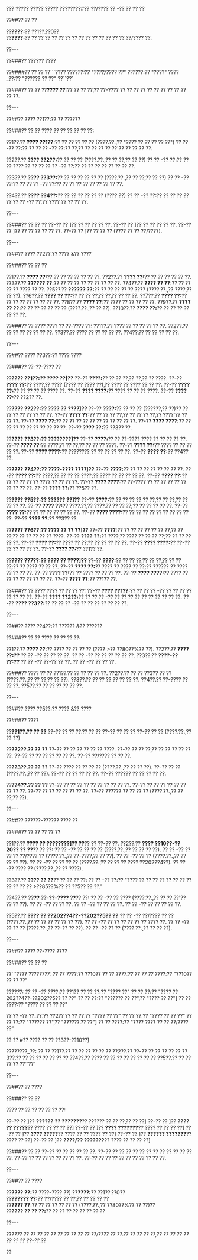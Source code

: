 ??? ????? ????? ????? ????????#?? ??/???? ?? -?? ?? ?? ??

??##?? ?? ??

??**????:**?? ??1??.??0??  
??**????:**?? ?? ?? ?? ?? ?? ?? ?? ?? ?? ?? ?? ?? ?? ?? ??/???? ??.

??---

??###?? ?????? ????

??####?? ?? ??
??```????
????_??:?? "????/???? ??"
????_??:?? "????"
????_??:?? "?????? ?? ??"
??``??`

??###?? ?? ??
??**???? ??:**?? ?? ?? ??,?? ??-???? ?? ?? ?? ?? ?? ?? ?? ?? ?? ?? ?? ??.

??---

??##?? ???? ??1??:?? ?? ??????

??###?? ?? ??
???? ?? ?? ?? ?? ?? ??:

??1??.?? **???? ??1??:**?? ?? ?? ?? ?? ?? (????.??.,?? "???? ?? ?? ?? ?? ??")
??  ?? -?? ??:?? ??
??  ?? -?? ??:?? ??,?? ?? ?? ?? ?? ??'?? ?? ?? ?? ??.

??2??.?? **???? ??2??:**?? ?? ?? ?? (????.??.,?? ?? ??,?? ?? ??)
??  ?? -?? ??:?? ?? ?? ???? ?? ?? ??
??  ?? -?? ??:?? ?? ?? ?? ?? ?? ?? ?? ??.

??3??.?? **???? ??3??:**?? ?? ?? ?? ?? ?? ?? (????.??.,?? ?? ??,?? ?? ??)
??  ?? -?? ??:?? ??
??  ?? -?? ??:?? ?? ?? ?? ?? ?? ?? ?? ?? ??.

??4??.?? **???? ??4??:**?? ?? ?? ?? ?? ?? ?? (???? ??)
??  ?? -?? ??:?? ?? ?? ?? ?? ??
??  ?? -?? ??:?? ???? ?? ?? ?? ??.

??---

??###?? ?? ?? ??
??-?? ?? ]?? ?? ?? ?? ?? ??.
??-?? ?? ]?? ?? ?? ?? ?? ??.
??-?? ?? ]?? ?? ?? ?? ?? ?? ??.
??-?? ?? ]?? ?? ?? ?? (???? ?? ?? ??/????).

??---

??##?? ???? ??2??:?? ???? &?? ????

??###?? ?? ?? ??

??1??.?? **???? ??:**?? ?? ?? ?? ?? ?? ?? ??.
??2??.?? **???? ??:**?? ?? ?? ?? ?? ?? ??.
??3??.?? **?????? ??:**?? ?? ?? ?? ?? ?? ?? ?? ?? ??.
??4??.?? **???? ?? ??:**?? ?? ?? ?? ?? ???? ?? ??.
??5??.?? **?????? ??:**?? ?? ?? ?? ?? ?? ???? (????.??.,?? ????,?? ?? ??).
??6??.?? **???? ?? ??:**?? ?? ?? ??,?? ??,?? ?? ?? ??.
??7??.?? **???? ??:**?? ?? ?? ?? ?? ?? ?? ?? ??.
??8??.?? **???? ??:**?? ???? ?? ?? ?? ?? ??.
??9??.?? **???? ?? ??:**?? ?? ?? ?? ?? ?? ?? (????.??.,?? ?? ??).
??10??.?? **???? ??:**?? ?? ?? ?? ?? ?? ?? ??.

??###?? ?? ????
???? ?? ??-???? ??:
??1??.?? ???? ?? ?? ?? ?? ?? ??.
??2??.?? ?? ?? ?? ?? ?? ?? ??.
??3??.?? ???? ?? ?? ?? ?? ??.
??4??.?? ?? ?? ?? ?? ??.

??---

??##?? ???? ??3??:?? ???? ????

??###?? ??-??-???? ??

??**???? ??1??:?? ???? ??]??**
??-?? **????:**?? ?? ?? ??,?? ??,?? ?? ????.
??-?? **???? ??:**?? ????,?? ???? (???? ?? ???? ??),?? ???? ?? ???? ?? ?? ??.
??-?? **???? ??:**?? ?? ?? ?? ?? ???? ??.
??-?? **???? ????:**?? ???? ?? ?? ?? ????.
??-?? **???? ??:**?? ??2?? ??.

??**???? ??2??:?? ???? ?? ????]??**
??-?? **????:**?? ?? ?? ?? (??????,?? ??)?? ?? ?? ?? ?? ?? ?? ?? ??.
??-?? **???? ??:**?? ?? ?? ?? ??,?? ?? ?? ?? ??,?? ????'?? ?? ?? ??.
??-?? **???? ??:**?? ?? ?? ?? ?? ?? ?? ?? ?? ?? ?? ??.
??-?? **???? ????:**?? ?? ?? ?? ?? ?? ?? ?? ?? ?? ??.
??-?? **???? ??:**?? ??3?? ??.

??**???? ??3??:?? ????????]??**
??-?? **????:**?? ?? ??-???? ???? ?? ?? ?? ?? ??.
??-?? **???? ??:**?? ????,?? ?? ??,?? ?? ?? ?? ????.
??-?? **???? ??:**?? ???? ?? ?? ?? ?? ??.
??-?? **???? ????:**?? ???????? ?? ?? ?? ?? ?? ??.
??-?? **???? ??:**?? ??4?? ??.

??**???? ??4??:?? ????-???? ????]??**
??-?? **????:**?? ?? ?? ?? ?? ?? ?? ?? ??.
??-?? **???? ??:**?? ????,?? ?? ?? ?? ????;?? ???? ?? ?? ?? ?? ??.
??-?? **???? ??:**?? ?? ?? ?? ?? ?? ???? ?? ?? ?? ??.
??-?? **???? ????:**?? ??-???? ?? ?? ?? ?? ?? ?? ?? ?? ?? ??.
??-?? **???? ??:**?? ??5?? ??.

??**???? ??5??:?? ?????? ??]??**
??-?? **????:**?? ?? ?? ?? ?? ?? ??,?? ?? ??,?? ?? ?? ?? ??.
??-?? **???? ??:**?? ????.??,?? ????.?? ?? ?? ??;?? ?? ?? ?? ?? ??.
??-?? **???? ??:**?? ?? ?? ?? ?? ?? ?? ??.
??-?? **???? ????:**?? ?? ?? ?? ?? ?? ?? ?? ?? ?? ??.
??-?? **???? ??:**?? ??3?? ??.

??**???? ??6??:?? ???? ?? ?? ??]??**
??-?? **????:**?? ?? ?? ?? ?? ?? ?? ??,?? ?? ??,?? ?? ?? ?? ?? ?? ????.
??-?? **???? ??:**?? ????,?? ???? ?? ?? ?? ??;?? ?? ?? ?? ?? ??.
??-?? **???? ??:**?? ???? ?? ??,?? ?? ?? ?? ?? ??.
??-?? **???? ????:**?? ??-?? ?? ?? ?? ?? ??.
??-?? **???? ??:**?? ??1?? ??.

??**???? ??7??:?? ???? ?? ????]??**
??-?? **????:**?? ?? ?? ??,?? ?? ??,?? ?? ?? ??;?? ?? ???? ?? ?? ??.
??-?? **???? ??:**?? ???? ?? ???? ?? ??;?? ?????? ?? ???? ?? ?? ?? ??.
??-?? **???? ??:**?? ?? ???? ?? ?? ?? ??.
??-?? **???? ????:**?? ???? ?? ?? ?? ?? ?? ?? ?? ??.
??-?? **???? ??:**?? ??1?? ??.

??###?? ?? ????
???? ?? ?? ?? ??:
??-?? **???? ??1??:**?? ?? ?? ?? -?? ?? ?? ?? ?? ?? ?? ?? ??.
??-?? **???? ??2??:**?? ?? ?? ?? -?? ?? ?? ?? ?? ?? ?? ?? ?? ?? ??.
??-?? **???? ??3??:**?? ?? ?? ?? -?? ?? ?? ?? ?? ?? ?? ??.

??---

??##?? ???? ??4??:?? ?????? &?? ??????

??###?? ?? ??
???? ?? ?? ?? ??:

??1??.?? **???? ??:**?? ???? ?? ?? ?? ?? (???? >?? ??80??%?? ??).
??2??.?? **???? ??:??**
??  ?? -?? ?? ?? ?? ??.
??  ?? -?? ?? ?? ?? ?? ?? ??.
??3??.?? **????-?? ??:??**
??  ?? -?? ??-?? ?? ??.
??  ?? -?? ?? ?? ??.

??###?? ???? ?? ??
??1??.?? ?? ?? ?? ?? ??.
??2??.?? ?? ?? ??3?? ?? ?? (????.??.,?? ?? ??,?? ?? ??).
??3??.?? ?? ?? ?? ?? ?? ?? ??.
??4??.?? ??-???? ?? ?? ??.
??5??.?? ?? ?? ?? ?? ?? ??.

??---

??##?? ???? ??5??:?? ???? &?? ????

??###?? ????

??**??1??.?? ?? ??**
??-?? ?? ?? ??.?? ?? ??
??-?? ?? ?? ??
??-?? ?? ?? (????.??.,?? ?? ??)

??**??2??.?? ?? ??**
??-?? ?? ?? ?? ?? ?? ?? ????.
??-?? ?? ?? ??,?? ?? ?? ?? ?? ?? ??.
??-?? ?? ?? ?? ?? ?? ?? ??.
??-?? ??/???? ?? ?? ??.

??**??3??.?? ?? ??**
??-?? ???? ?? ?? ?? ?? (????.??.,?? ?? ?? ??).
??-?? ?? ?? (????.??.,?? ?? ??).
??-?? ?? ?? ?? ?? ??.
??-?? ?????? ?? ?? ?? ?? ??.

??**??4??.?? ?? ??**
??-?? ?? ?? ?? ?? ?? ?? ?? ?? ?? ??.
??-?? ?? ?? ?? ?? ?? ?? ?? ?? ??.
??-?? ?? ?? ?? ?? ?? ?? ??.
??-?? ?????? ?? ?? ?? ?? (????.??.,?? ?? ??,?? ??).

??---

??##?? ??????-?????? ???? ??

??###?? ?? ?? ?? ?? ??

??1??.?? **???? ?? ????????]?? ??**?? ?? ??-?? ??.
??2??.?? **???? ??10??-??20?? ?? ??**?? ?? ??:
??  ?? -?? ?? ?? ?? ?? (????.??.,?? ?? ?? ?? ??).
??  ?? -?? ?? ?? ?? ??/???? ?? (????.??.,?? ??-????,?? ?? ??).
??  ?? -?? ?? ?? (????.??.,?? ?? ?? ?? ??).
??  ?? -?? ?? ?? ?? ?? (????.??.,?? ?? ?? ?? ???? ??202??4??).
??  ?? -?? ???? ?? (????.??.,?? ?? ????).

??3??.?? **???? ?? ??**?? ?? ?? ?? ??:
??  ?? -?? ??:?? "???? ?? ?? ?? ?? ?? ?? ?? ?? ?? ?? ?? ?? >??85??%?? ?? ??5?? ?? ??."

??4??.?? **???? ??-??-???? ??**?? ??:
??  ?? -?? ?? ???? (????.??.,?? ?? ?? ??'?? ?? ?? ??).
??  ?? -?? ?? ?? ??.
??  ?? -?? ?? ?? ?? ??.
??  ?? -?? ?? ?? ?? ?? ??.

??5??.?? **???? ?? ??202??4??-??202??5?? ??**
??  ?? -?? ??/???? ?? ?? (????.??.,?? ?? ?? ?? ?? ?? ?? ??).
??  ?? -?? ?? ?? ?? ?? ?? ?? ???? ??.
??  ?? -?? ?? ?? ?? (????.??.,?? ??-?? ?? ??).
??  ?? -?? ?? ?? (????.??.,?? ?? ?? ??).

??---

??##?? ???? ??-???? ????

??###?? ?? ?? ??

??```????
????_????:
?? ?? ??_??:?? ??10??
?? ?? ??_??:?? ??
?? ?? ??_??:?? "??10?? ?? ?? ??"

????_??:
?? ?? -?? ??_??:?? ??1??
??   ?? ??:?? "???? ??"
??   ?? ??:?? "???? ??202??4??-??202??5?? ?? ??"
??   ?? ??:?? "?????? ?? ??",?? "???? ?? ??"]
??   ?? ????:?? "???? ?? ?? ?? ??"

?? ?? -?? ??_??:?? ??2??
??   ?? ??:?? "???? ?? ??"
??   ?? ??:?? "???? ?? ?? ??"
??   ?? ??:?? "?????? ??",?? "??????.?? ??"]
??   ?? ????:?? "???? ???? ?? ?? ??/???? ??"

?? ?? #?? ???? ?? ?? ??3??-??10??]

????????_??:
?? ?? ??1??.?? ?? ?? ?? ??
?? ?? ??2??.?? ??-?? ?? ?? ??
?? ?? ??3??.?? ?? ?? ?? ?? ??
?? ?? ??4??.?? ???? ?? ?? ?? ?? ?? ??
?? ?? ??5??.?? ?? ?? ?? ??
??``??`

??---

??##?? ?? ????

??###?? ?? ??

???? ?? ?? ?? ?? ?? ?? ??:

??-?? ?? ]?? **?????? ?? ???????**?? ?????? ?? ?? ??,?? ?? ??]
??-?? ?? ]?? **???? ?? ?????**?? ???? ?? ?? ?? ??]
??-?? ?? ]?? **???? ???????**?? ???? ?? ?? ?? ??]
??-?? ?? ]?? **???? ?????**?? ???? ?? ?? ???? ?? ??]
??-?? ?? ]?? **?????? ???????**?? ???? ?? ??]
??-?? ?? ]?? **????/?? ???????**?? ???? ?? ?? ?? ??]

??###?? ?? ??
??-?? ?? ?? ?? ?? ?? ??.
??-?? ?? ?? ?? ?? ?? ?? ?? ?? ?? ?? ?? ?? ??.
??-?? ?? ?? ?? ?? ?? ?? ?? ??.
??-?? ?? ?? ?? ?? ?? ?? ?? ?? ?? ??.

??---

??##?? ?? ????

??**???? ??:**?? ????-???? ??]
??**????:**?? ??1??.??0??  
??**?????? ??:**?? ??/???? ?? ??,?? ?? ?? ?? ??  
??**???? ??:**?? ?? ?? ?? ?? ?? ?? (????.??.,?? ??80??%?? ?? ??)??  
??**???? ?? ?? ??:**?? ?? ?? ?? ?? ?? ?? ?? ??

??---

??*???? ?? ?? ?? ?? ?? ?? ?? ?? ?? ?? ??/???? ?? ??.?? ?? ?? ?? ??,?? ?? ?? ?? ?? ?? ?? ?? ??-??.*??

??